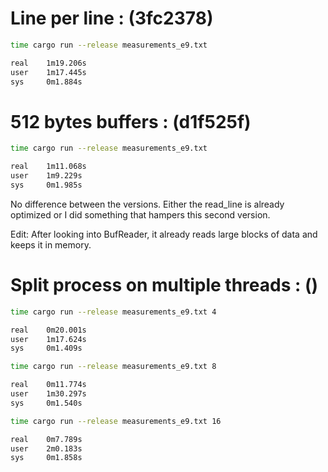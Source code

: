 # Line per line : (3fc2378)

```bash
time cargo run --release measurements_e9.txt
```

```bash
real    1m19.206s
user    1m17.445s
sys     0m1.884s
```

# 512 bytes buffers : (d1f525f)

```bash
time cargo run --release measurements_e9.txt
```

```bash
real    1m11.068s
user    1m9.229s
sys     0m1.985s
```

No difference between the versions.
Either the read_line is already optimized or I did something that hampers this second version.

Edit: After looking into BufReader, it already reads large blocks of data and keeps it in memory.

# Split process on multiple threads : ()

```bash
time cargo run --release measurements_e9.txt 4
```

```bash
real    0m20.001s
user    1m17.624s
sys     0m1.409s
```

```bash
time cargo run --release measurements_e9.txt 8
```

```bash
real    0m11.774s
user    1m30.297s
sys     0m1.540s
```

```bash
time cargo run --release measurements_e9.txt 16
```

```bash
real    0m7.789s
user    2m0.183s
sys     0m1.858s
```
